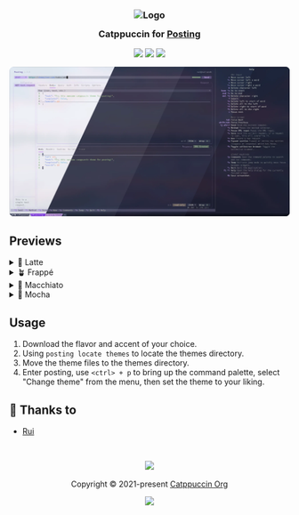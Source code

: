 <h3 align="center">
 <img src="https://raw.githubusercontent.com/catppuccin/catppuccin/main/assets/logos/exports/1544x1544_circle.png" width="100" alt="Logo"/><br/>
 <img src="https://raw.githubusercontent.com/catppuccin/catppuccin/main/assets/misc/transparent.png" height="30" width="0px"/>
 Catppuccin for <a href="https://github.com/darrenburns/posting">Posting</a>
 <img src="https://raw.githubusercontent.com/catppuccin/catppuccin/main/assets/misc/transparent.png" height="30" width="0px"/>
</h3>

<p align="center">
 <a href="https://github.com/ruiiiijiiiiang/posting/stargazers"><img src="https://img.shields.io/github/stars/ruiiiijiiiiang/posting?colorA=363a4f&colorB=b7bdf8&style=for-the-badge"></a>
 <a href="https://github.com/ruiiiijiiiiang/posting/issues"><img src="https://img.shields.io/github/issues/ruiiiijiiiiang/posting?colorA=363a4f&colorB=f5a97f&style=for-the-badge"></a>
 <a href="https://github.com/ruiiiijiiiiang/posting/contributors"><img src="https://img.shields.io/github/contributors/ruiiiijiiiiang/posting?colorA=363a4f&colorB=a6da95&style=for-the-badge"></a>
</p>

<p align="center">
 <img src="./assets/preview.webp"/>
</p>

## Previews

<details>
<summary>🌻 Latte</summary>
<img src="./assets/latte.webp"/>
</details>
<details>
<summary>🪴 Frappé</summary>
<img src="./assets/frappe.webp"/>
</details>
<details>
<summary>🌺 Macchiato</summary>
<img src="./assets/macchiato.webp"/>
</details>
<details>
<summary>🌿 Mocha</summary>
<img src="./assets/mocha.webp"/>
</details>

## Usage

1. Download the flavor and accent of your choice.
2. Using `posting locate themes` to locate the themes directory.
3. Move the theme files to the themes directory.
4. Enter posting, use `<ctrl> + p` to bring up the command palette, select "Change theme" from the menu, then set the theme to your liking.

## 💝 Thanks to

- [Rui](https://github.com/ruiiiijiiiiang)

&nbsp;

<p align="center">
 <img src="https://raw.githubusercontent.com/catppuccin/catppuccin/main/assets/footers/gray0_ctp_on_line.svg?sanitize=true" />
</p>

<p align="center">
 Copyright &copy; 2021-present <a href="https://github.com/catppuccin" target="_blank">Catppuccin Org</a>
</p>

<p align="center">
 <a href="https://github.com/catppuccin/catppuccin/blob/main/LICENSE"><img src="https://img.shields.io/static/v1.svg?style=for-the-badge&label=License&message=MIT&logoColor=d9e0ee&colorA=363a4f&colorB=b7bdf8"/></a>
</p>
